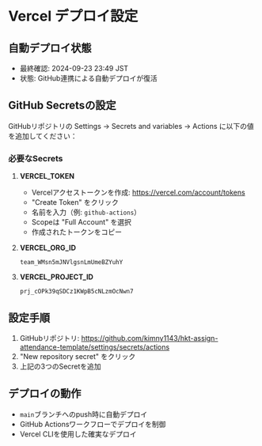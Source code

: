 # Vercel デプロイ設定

## 自動デプロイ状態
- 最終確認: 2024-09-23 23:49 JST
- 状態: GitHub連携による自動デプロイが復活

## GitHub Secretsの設定

GitHubリポジトリの Settings → Secrets and variables → Actions に以下の値を追加してください：

### 必要なSecrets

1. **VERCEL_TOKEN**
   - Vercelアクセストークンを作成: https://vercel.com/account/tokens
   - "Create Token" をクリック
   - 名前を入力（例: `github-actions`）
   - Scopeは "Full Account" を選択
   - 作成されたトークンをコピー

2. **VERCEL_ORG_ID**
   ```
   team_WMsn5mJNVlgsnLmUmeBZYuhY
   ```

3. **VERCEL_PROJECT_ID**
   ```
   prj_cOPk39qSDCz1KWpB5cNLzmOcNwn7
   ```

## 設定手順

1. GitHubリポジトリ: https://github.com/kimny1143/hkt-assign-attendance-template/settings/secrets/actions
2. "New repository secret" をクリック
3. 上記の3つのSecretを追加

## デプロイの動作

- `main`ブランチへのpush時に自動デプロイ
- GitHub Actionsワークフローでデプロイを制御
- Vercel CLIを使用した確実なデプロイ